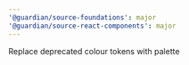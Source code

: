 ```yaml
---
'@guardian/source-foundations': major
'@guardian/source-react-components': major
---
```


Replace deprecated colour tokens with palette
